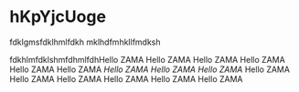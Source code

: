 # hKpYjcUoge
fdklgmsfdklhmlfdkh
mklhdfmhkllfmdksh

fdkhlmfdklshmfdhmlfdhHello ZAMA
Hello ZAMA
Hello ZAMA
Hello ZAMA
Hello ZAMA
Hello ZAMA
*Hello ZAMA*
*Hello ZAMA*
*Hello ZAMA*
Hello ZAMA
Hello ZAMA
Hello ZAMA
Hello ZAMA
Hello ZAMA
Hello ZAMA

